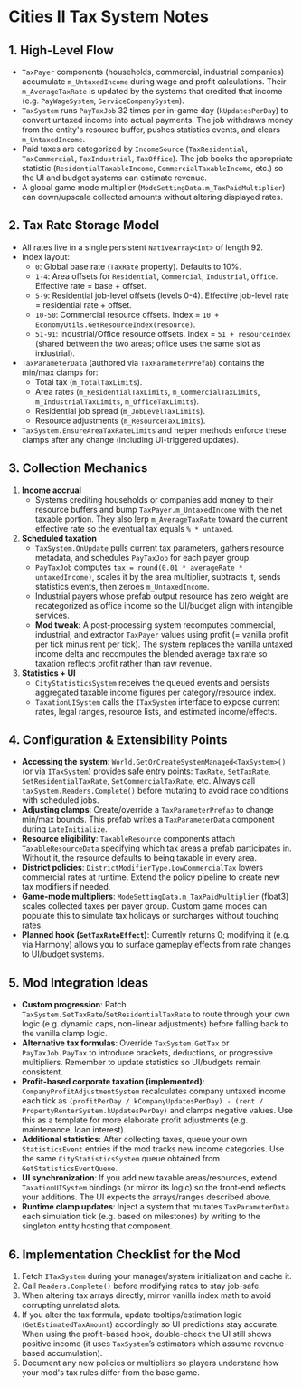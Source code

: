 # Cities II Tax System Notes

## 1. High-Level Flow
- `TaxPayer` components (households, commercial, industrial companies) accumulate `m_UntaxedIncome` during wage and profit calculations. Their `m_AverageTaxRate` is updated by the systems that credited that income (e.g. `PayWageSystem`, `ServiceCompanySystem`).
- `TaxSystem` runs `PayTaxJob` 32 times per in-game day (`kUpdatesPerDay`) to convert untaxed income into actual payments. The job withdraws money from the entity's resource buffer, pushes statistics events, and clears `m_UntaxedIncome`.
- Paid taxes are categorized by `IncomeSource` (`TaxResidential`, `TaxCommercial`, `TaxIndustrial`, `TaxOffice`). The job books the appropriate statistic (`ResidentialTaxableIncome`, `CommercialTaxableIncome`, etc.) so the UI and budget systems can estimate revenue.
- A global game mode multiplier (`ModeSettingData.m_TaxPaidMultiplier`) can down/upscale collected amounts without altering displayed rates.

## 2. Tax Rate Storage Model
- All rates live in a single persistent `NativeArray<int>` of length 92.
- Index layout:
  - `0`: Global base rate (`TaxRate` property). Defaults to 10%.
  - `1-4`: Area offsets for `Residential`, `Commercial`, `Industrial`, `Office`. Effective rate = base + offset.
  - `5-9`: Residential job-level offsets (levels 0-4). Effective job-level rate = residential rate + offset.
  - `10-50`: Commercial resource offsets. Index = `10 + EconomyUtils.GetResourceIndex(resource)`.
  - `51-91`: Industrial/Office resource offsets. Index = `51 + resourceIndex` (shared between the two areas; office uses the same slot as industrial).
- `TaxParameterData` (authored via `TaxParameterPrefab`) contains the min/max clamps for:
  - Total tax (`m_TotalTaxLimits`).
  - Area rates (`m_ResidentialTaxLimits`, `m_CommercialTaxLimits`, `m_IndustrialTaxLimits`, `m_OfficeTaxLimits`).
  - Residential job spread (`m_JobLevelTaxLimits`).
  - Resource adjustments (`m_ResourceTaxLimits`).
- `TaxSystem.EnsureAreaTaxRateLimits` and helper methods enforce these clamps after any change (including UI-triggered updates).

## 3. Collection Mechanics
1. **Income accrual**
   - Systems crediting households or companies add money to their resource buffers and bump `TaxPayer.m_UntaxedIncome` with the net taxable portion. They also lerp `m_AverageTaxRate` toward the current effective rate so the eventual tax equals `% * untaxed`.
2. **Scheduled taxation**
   - `TaxSystem.OnUpdate` pulls current tax parameters, gathers resource metadata, and schedules `PayTaxJob` for each payer group.
   - `PayTaxJob` computes `tax = round(0.01 * averageRate * untaxedIncome)`, scales it by the area multiplier, subtracts it, sends statistics events, then zeroes `m_UntaxedIncome`.
   - Industrial payers whose prefab output resource has zero weight are recategorized as office income so the UI/budget align with intangible services.
   - **Mod tweak:** A post-processing system recomputes commercial, industrial, and extractor `TaxPayer` values using profit (= vanilla profit per tick minus rent per tick). The system replaces the vanilla untaxed income delta and recomputes the blended average tax rate so taxation reflects profit rather than raw revenue.
3. **Statistics + UI**
   - `CityStatisticsSystem` receives the queued events and persists aggregated taxable income figures per category/resource index.
   - `TaxationUISystem` calls the `ITaxSystem` interface to expose current rates, legal ranges, resource lists, and estimated income/effects.

## 4. Configuration & Extensibility Points
- **Accessing the system**: `World.GetOrCreateSystemManaged<TaxSystem>()` (or via `ITaxSystem`) provides safe entry points: `TaxRate`, `SetTaxRate`, `SetResidentialTaxRate`, `SetCommercialTaxRate`, etc. Always call `taxSystem.Readers.Complete()` before mutating to avoid race conditions with scheduled jobs.
- **Adjusting clamps**: Create/override a `TaxParameterPrefab` to change min/max bounds. This prefab writes a `TaxParameterData` component during `LateInitialize`.
- **Resource eligibility**: `TaxableResource` components attach `TaxableResourceData` specifying which tax areas a prefab participates in. Without it, the resource defaults to being taxable in every area.
- **District policies**: `DistrictModifierType.LowCommercialTax` lowers commercial rates at runtime. Extend the policy pipeline to create new tax modifiers if needed.
- **Game-mode multipliers**: `ModeSettingData.m_TaxPaidMultiplier` (float3) scales collected taxes per payer group. Custom game modes can populate this to simulate tax holidays or surcharges without touching rates.
- **Planned hook (`GetTaxRateEffect`)**: Currently returns 0; modifying it (e.g. via Harmony) allows you to surface gameplay effects from rate changes to UI/budget systems.

## 5. Mod Integration Ideas
- **Custom progression**: Patch `TaxSystem.SetTaxRate`/`SetResidentialTaxRate` to route through your own logic (e.g. dynamic caps, non-linear adjustments) before falling back to the vanilla clamp logic.
- **Alternative tax formulas**: Override `TaxSystem.GetTax` or `PayTaxJob.PayTax` to introduce brackets, deductions, or progressive multipliers. Remember to update statistics so UI/budgets remain consistent.
- **Profit-based corporate taxation (implemented)**: `CompanyProfitAdjustmentSystem` recalculates company untaxed income each tick as `(profitPerDay / kCompanyUpdatesPerDay) - (rent / PropertyRenterSystem.kUpdatesPerDay)` and clamps negative values. Use this as a template for more elaborate profit adjustments (e.g. maintenance, loan interest).
- **Additional statistics**: After collecting taxes, queue your own `StatisticsEvent` entries if the mod tracks new income categories. Use the same `CityStatisticsSystem` queue obtained from `GetStatisticsEventQueue`.
- **UI synchronization**: If you add new taxable areas/resources, extend `TaxationUISystem` bindings (or mirror its logic) so the front-end reflects your additions. The UI expects the arrays/ranges described above.
- **Runtime clamp updates**: Inject a system that mutates `TaxParameterData` each simulation tick (e.g. based on milestones) by writing to the singleton entity hosting that component.

## 6. Implementation Checklist for the Mod
1. Fetch `ITaxSystem` during your manager/system initialization and cache it.
2. Call `Readers.Complete()` before modifying rates to stay job-safe.
3. When altering tax arrays directly, mirror vanilla index math to avoid corrupting unrelated slots.
4. If you alter the tax formula, update tooltips/estimation logic (`GetEstimatedTaxAmount`) accordingly so UI predictions stay accurate. When using the profit-based hook, double-check the UI still shows positive income (it uses `TaxSystem`’s estimators which assume revenue-based accumulation).
5. Document any new policies or multipliers so players understand how your mod's tax rules differ from the base game.


